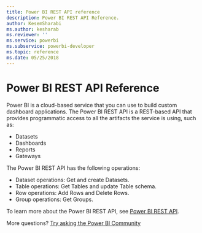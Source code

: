 ```yaml
---
title: Power BI REST API reference
description: Power BI REST API Reference.
author: KesemSharabi
ms.author: kesharab
ms.reviewer: ''
ms.service: powerbi
ms.subservice: powerbi-developer
ms.topic: reference
ms.date: 05/25/2018
---
```


# Power BI REST API Reference

Power BI is a cloud-based service that you can use to build custom dashboard applications. The Power BI REST API is a REST-based API that provides programmatic access to all the artifacts the service is using, such as:
* Datasets
* Dashboards
* Reports
* Gateways

The Power BI REST API has the following operations:

* Dataset operations: Get and create Datasets.
* Table operations: Get Tables and update Table schema.
* Row operations: Add Rows and Delete Rows.
* Group operations: Get Groups.

To learn more about the Power BI REST API, see [Power BI REST API](/rest/api/power-bi/).

More questions? [Try asking the Power BI Community](https://community.powerbi.com/)